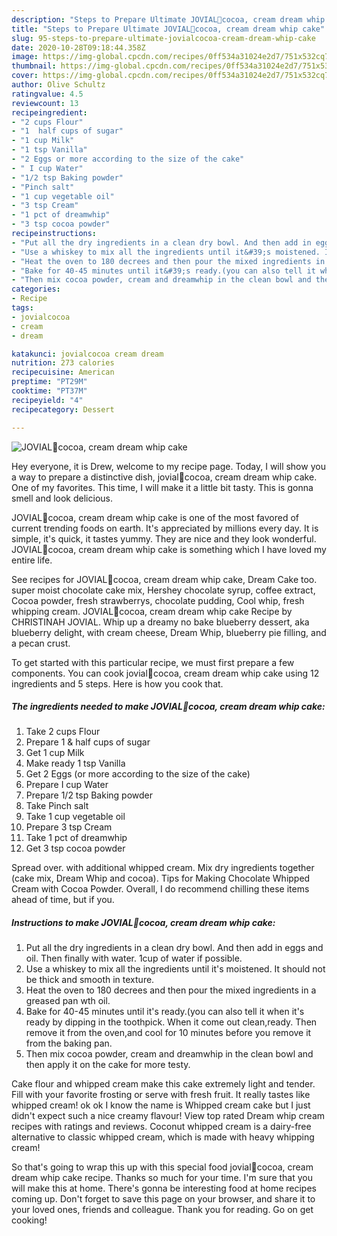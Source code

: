 ```yaml
---
description: "Steps to Prepare Ultimate JOVIAL🍰cocoa, cream dream whip cake"
title: "Steps to Prepare Ultimate JOVIAL🍰cocoa, cream dream whip cake"
slug: 95-steps-to-prepare-ultimate-jovialcocoa-cream-dream-whip-cake
date: 2020-10-28T09:18:44.358Z
image: https://img-global.cpcdn.com/recipes/0ff534a31024e2d7/751x532cq70/jovial🍰cocoa-cream-dream-whip-cake-recipe-main-photo.jpg
thumbnail: https://img-global.cpcdn.com/recipes/0ff534a31024e2d7/751x532cq70/jovial🍰cocoa-cream-dream-whip-cake-recipe-main-photo.jpg
cover: https://img-global.cpcdn.com/recipes/0ff534a31024e2d7/751x532cq70/jovial🍰cocoa-cream-dream-whip-cake-recipe-main-photo.jpg
author: Olive Schultz
ratingvalue: 4.5
reviewcount: 13
recipeingredient:
- "2 cups Flour"
- "1  half cups of sugar"
- "1 cup Milk"
- "1 tsp Vanilla"
- "2 Eggs or more according to the size of the cake"
- " I cup Water"
- "1/2 tsp Baking powder"
- "Pinch salt"
- "1 cup vegetable oil"
- "3 tsp Cream"
- "1 pct of dreamwhip"
- "3 tsp cocoa powder"
recipeinstructions:
- "Put all the dry ingredients in a clean dry bowl. And then add in eggs and oil. Then finally with water. 1cup of water if possible."
- "Use a whiskey to mix all the ingredients until it&#39;s moistened. It should not be thick and smooth in texture."
- "Heat the oven to 180 decrees and then pour the mixed ingredients in a greased pan wth oil."
- "Bake for 40-45 minutes until it&#39;s ready.(you can also tell it when it&#39;s ready by dipping in the toothpick. When it come out clean,ready. Then remove it from the oven,and cool for 10 minutes before you remove it from the baking pan."
- "Then mix cocoa powder, cream and dreamwhip in the clean bowl and then apply it on the cake for more testy."
categories:
- Recipe
tags:
- jovialcocoa
- cream
- dream

katakunci: jovialcocoa cream dream 
nutrition: 273 calories
recipecuisine: American
preptime: "PT29M"
cooktime: "PT37M"
recipeyield: "4"
recipecategory: Dessert

---
```



![JOVIAL🍰cocoa, cream dream whip cake](https://img-global.cpcdn.com/recipes/0ff534a31024e2d7/751x532cq70/jovial🍰cocoa-cream-dream-whip-cake-recipe-main-photo.jpg)

Hey everyone, it is Drew, welcome to my recipe page. Today, I will show you a way to prepare a distinctive dish, jovial🍰cocoa, cream dream whip cake. One of my favorites. This time, I will make it a little bit tasty. This is gonna smell and look delicious.

JOVIAL🍰cocoa, cream dream whip cake is one of the most favored of current trending foods on earth. It's appreciated by millions every day. It is simple, it's quick, it tastes yummy. They are nice and they look wonderful. JOVIAL🍰cocoa, cream dream whip cake is something which I have loved my entire life.

See recipes for JOVIAL🍰cocoa, cream dream whip cake, Dream Cake too. super moist chocolate cake mix, Hershey chocolate syrup, coffee extract, Cocoa powder, fresh strawberrys, chocolate pudding, Cool whip, fresh whipping cream. JOVIAL🍰cocoa, cream dream whip cake Recipe by CHRISTINAH JOVIAL. Whip up a dreamy no bake blueberry dessert, aka blueberry delight, with cream cheese, Dream Whip, blueberry pie filling, and a pecan crust.


To get started with this particular recipe, we must first prepare a few components. You can cook jovial🍰cocoa, cream dream whip cake using 12 ingredients and 5 steps. Here is how you cook that.

<!--inarticleads1-->

##### The ingredients needed to make JOVIAL🍰cocoa, cream dream whip cake:

1. Take 2 cups Flour
1. Prepare 1 &amp; half cups of sugar
1. Get 1 cup Milk
1. Make ready 1 tsp Vanilla
1. Get 2 Eggs (or more according to the size of the cake)
1. Prepare  I cup Water
1. Prepare 1/2 tsp Baking powder
1. Take Pinch salt
1. Take 1 cup vegetable oil
1. Prepare 3 tsp Cream
1. Take 1 pct of dreamwhip
1. Get 3 tsp cocoa powder


Spread over. with additional whipped cream. Mix dry ingredients together (cake mix, Dream Whip and cocoa). Tips for Making Chocolate Whipped Cream with Cocoa Powder. Overall, I do recommend chilling these items ahead of time, but if you. 

<!--inarticleads2-->

##### Instructions to make JOVIAL🍰cocoa, cream dream whip cake:

1. Put all the dry ingredients in a clean dry bowl. And then add in eggs and oil. Then finally with water. 1cup of water if possible.
1. Use a whiskey to mix all the ingredients until it&#39;s moistened. It should not be thick and smooth in texture.
1. Heat the oven to 180 decrees and then pour the mixed ingredients in a greased pan wth oil.
1. Bake for 40-45 minutes until it&#39;s ready.(you can also tell it when it&#39;s ready by dipping in the toothpick. When it come out clean,ready. Then remove it from the oven,and cool for 10 minutes before you remove it from the baking pan.
1. Then mix cocoa powder, cream and dreamwhip in the clean bowl and then apply it on the cake for more testy.


Cake flour and whipped cream make this cake extremely light and tender. Fill with your favorite frosting or serve with fresh fruit. It really tastes like whipped cream! ok ok I know the name is Whipped cream cake but I just didn&#39;t expect such a nice creamy flavour! View top rated Dream whip cream recipes with ratings and reviews. Coconut whipped cream is a dairy-free alternative to classic whipped cream, which is made with heavy whipping cream! 

So that's going to wrap this up with this special food jovial🍰cocoa, cream dream whip cake recipe. Thanks so much for your time. I'm sure that you will make this at home. There's gonna be interesting food at home recipes coming up. Don't forget to save this page on your browser, and share it to your loved ones, friends and colleague. Thank you for reading. Go on get cooking!
